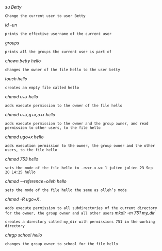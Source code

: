 *su Betty*

```Change the current user to user Betty```

*id -un*

```prints the effective username of the current user```

*groups*

```prints all the groups the current user is part of```

*chown betty hello*

```changes the owner of the file hello to the user betty```

*touch hello*

```creates an empty file called hello```

*chmod u+x hello*

```adds execute permission to the owner of the file hello```

*chmod u+x,g+x,o+r hello*

```adds execute permission to the owner and the group owner, and read permission to other users, to the file hello```

*chmod ugo+x hello*

```adds execution permission to the owner, the group owner and the other users, to the file hello```

*chmod 753 hello*

```sets the mode of the file hello to -rwxr-x-wx 1 julien julien 23 Sep 20 14:25 hello```

*chmod --reference=olleh hello*

```sets the mode of the file hello the same as olleh’s mode```

*chmod -R ugo+X .*

```adds execute permission to all subdirectories of the current directory for the owner, the group owner and all other users```
*mkdir -m 751 my_dir*

```creates a directory called my_dir with permissions 751 in the working directory```

*chrgp school hello*

```changes the group owner to school for the file hello```
